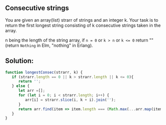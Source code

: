 
## Consecutive strings
You are given an array(list) strarr of strings and an integer k. Your task is to return the first longest string consisting of k consecutive strings taken in the array.

n being the length of the string array, if `n = 0` or `k > n` or `k <= 0` return "" (return `Nothing` in Elm, "nothing" in Erlang).





## Solution:

```javascript
function longestConsec(strarr, k) {
   if (strarr.length == 0 || k > strarr.length || k <= 0){
      return '';
   } else {
      let arr =[];
      for (let i = 0; i < strarr.length; i++) {
         arr[i] = strarr.slice(i, k + i).join('');
      }
      return arr.find(item => item.length === (Math.max(...arr.map(item => item.length))));
   }
}
```


